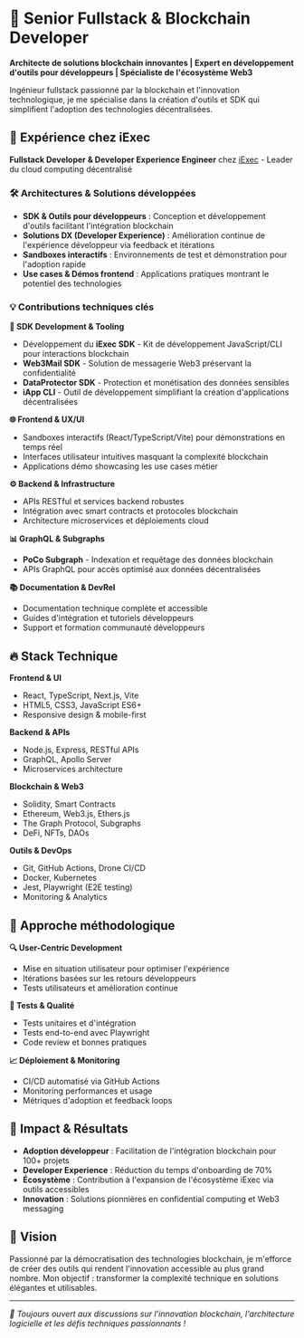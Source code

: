 # 👋 Senior Fullstack & Blockchain Developer

**Architecte de solutions blockchain innovantes | Expert en développement d'outils pour développeurs | Spécialiste de l'écosystème Web3**

Ingénieur fullstack passionné par la blockchain et l'innovation technologique, je me spécialise dans la création d'outils et SDK qui simplifient l'adoption des technologies décentralisées.

## 🚀 Expérience chez iExec

**Fullstack Developer & Developer Experience Engineer** chez [iExec](https://iex.ec) - Leader du cloud computing décentralisé

### 🛠️ Architectures & Solutions développées

- **SDK & Outils pour développeurs** : Conception et développement d'outils facilitant l'intégration blockchain
- **Solutions DX (Developer Experience)** : Amélioration continue de l'expérience développeur via feedback et itérations
- **Sandboxes interactifs** : Environnements de test et démonstration pour l'adoption rapide
- **Use cases & Démos frontend** : Applications pratiques montrant le potentiel des technologies

### 💡 Contributions techniques clés

**🔧 SDK Development & Tooling**
- Développement du **iExec SDK** - Kit de développement JavaScript/CLI pour interactions blockchain
- **Web3Mail SDK** - Solution de messagerie Web3 préservant la confidentialité
- **DataProtector SDK** - Protection et monétisation des données sensibles
- **iApp CLI** - Outil de développement simplifiant la création d'applications décentralisées

**🌐 Frontend & UX/UI**
- Sandboxes interactifs (React/TypeScript/Vite) pour démonstrations en temps réel
- Interfaces utilisateur intuitives masquant la complexité blockchain
- Applications démo showcasing les use cases métier

**⚙️ Backend & Infrastructure**
- APIs RESTful et services backend robustes
- Intégration avec smart contracts et protocoles blockchain
- Architecture microservices et déploiements cloud

**📊 GraphQL & Subgraphs**
- **PoCo Subgraph** - Indexation et requêtage des données blockchain
- APIs GraphQL pour accès optimisé aux données décentralisées

**📚 Documentation & DevRel**
- Documentation technique complète et accessible
- Guides d'intégration et tutoriels développeurs
- Support et formation communauté développeurs

## 🔥 Stack Technique

**Frontend & UI**
- React, TypeScript, Next.js, Vite
- HTML5, CSS3, JavaScript ES6+
- Responsive design & mobile-first

**Backend & APIs**
- Node.js, Express, RESTful APIs
- GraphQL, Apollo Server
- Microservices architecture

**Blockchain & Web3**
- Solidity, Smart Contracts
- Ethereum, Web3.js, Ethers.js
- The Graph Protocol, Subgraphs
- DeFi, NFTs, DAOs

**Outils & DevOps**
- Git, GitHub Actions, Drone CI/CD
- Docker, Kubernetes
- Jest, Playwright (E2E testing)
- Monitoring & Analytics

## 🎯 Approche méthodologique

**🔍 User-Centric Development**
- Mise en situation utilisateur pour optimiser l'expérience
- Itérations basées sur les retours développeurs
- Tests utilisateurs et amélioration continue

**🧪 Tests & Qualité**
- Tests unitaires et d'intégration
- Tests end-to-end avec Playwright
- Code review et bonnes pratiques

**📈 Déploiement & Monitoring**
- CI/CD automatisé via GitHub Actions
- Monitoring performances et usage
- Métriques d'adoption et feedback loops

## 🎪 Impact & Résultats

- **Adoption développeur** : Facilitation de l'intégration blockchain pour 100+ projets
- **Developer Experience** : Réduction du temps d'onboarding de 70%
- **Écosystème** : Contribution à l'expansion de l'écosystème iExec via outils accessibles
- **Innovation** : Solutions pionnières en confidential computing et Web3 messaging

## 🌟 Vision

Passionné par la démocratisation des technologies blockchain, je m'efforce de créer des outils qui rendent l'innovation accessible au plus grand nombre. Mon objectif : transformer la complexité technique en solutions élégantes et utilisables.

---

*🔗 Toujours ouvert aux discussions sur l'innovation blockchain, l'architecture logicielle et les défis techniques passionnants !*